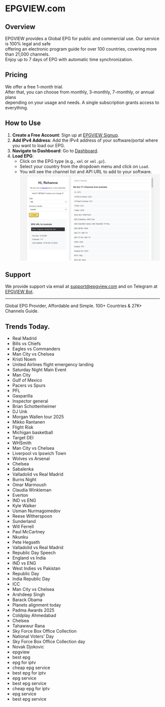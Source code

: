 # EPGVIEW.com



## Overview
EPGVIEW provides a Global EPG for public and commercial use. Our service is 100% legal and safe\
offering an electronic program guide for over 100 countries, covering more than 21,000 channels.\
Enjoy up to 7 days of EPG with automatic time synchronization.

## Pricing
We offer a free 1-month trial. \
After that, you can choose from monthly, 3-monthly, 7-monthly, or annual plans \
depending on your usage and needs. A single subscription grants access to everything.

## How to Use
1. **Create a Free Account**: Sign up at [EPGVIEW Signup](https://epgview.com/signup.php).
2. **Add IPv4 Address**: Add the IPv4 address of your software/portal where you want to load our EPG.
3. **Navigate to Dashboard**: Go to [Dashboard](https://epgview.com/dashboard.php).
4. **Load EPG**:
   - Click on the EPG type (e.g., `xml` or `xml.gz`).
   - Select your country from the dropdown menu and click on `Load`.
   - You will see the channel list and API URL to add to your software.
![EPGVIEW](img/dashboard.png)
## Support
We provide support via email at [support@epgview.com](mailto:support@epgview.com) and on Telegram at [EPGVIEW Bot](https://t.me/epgview_bot).

---

Global EPG Provider, Affordable and Simple. 100+ Countries & 27K+ Channels Guide.

## Trends Today.

- Real Madrid
- Bills vs Chiefs
- Eagles vs Commanders
- Man City vs Chelsea
- Kristi Noem
- United Airlines flight emergency landing
- Saturday Night Main Event
- Man City
- Gulf of Mexico
- Pacers vs Spurs
- PFL
- Gasparilla
- Inspector general
- Brian Schottenheimer
- DJ Unk
- Morgan Wallen tour 2025
- Mikko Rantanen
- Flight Risk
- Michigan basketball
- Target DEI
- WHSmith
- Man City vs Chelsea
- Liverpool vs Ipswich Town
- Wolves vs Arsenal
- Chelsea
- Sabalenka
- Valladolid vs Real Madrid
- Burns Night
- Omar Marmoush
- Claudia Winkleman
- Everton
- IND vs ENG
- Kyle Walker
- Usman Nurmagomedov
- Reese Witherspoon
- Sunderland
- Will Ferrell
- Paul McCartney
- Nkunku
- Pete Hegseth
- Valladolid vs Real Madrid
- Republic Day Speech
- England vs India
- IND vs ENG
- West Indies vs Pakistan
- Republic Day
- India Republic Day
- ICC
- Man City vs Chelsea
- Arshdeep Singh
- Barack Obama
- Planets alignment today
- Padma Awards 2025
- Coldplay Ahmedabad
- Chelsea
- Tahawwur Rana
- Sky Force Box Office Collection
- National Voters' Day
- Sky Force Box Office Collection day
- Novak Djokovic
- epgview
- best epg
- epg for iptv
- cheap epg service
- best epg for iptv
- epg service
- best epg service
- cheap epg for iptv
- epg service
- best epg service
